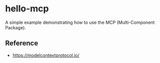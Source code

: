 # hello-mcp

A simple example demonstrating how to use the MCP (Multi-Component Package).

## Reference
- <https://modelcontextprotocol.io/>
